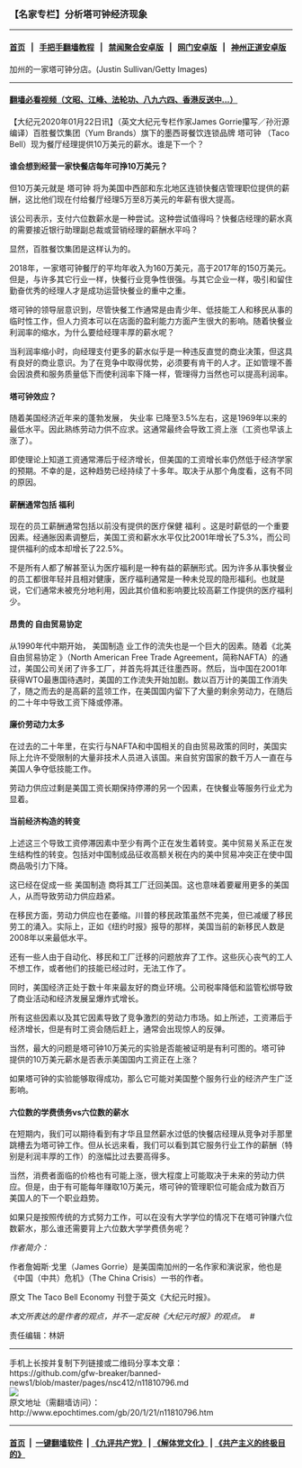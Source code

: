 ### 【名家专栏】分析塔可钟经济现象
------------------------

#### [首页](https://github.com/gfw-breaker/banned-news1/blob/master/README.md) &nbsp;&nbsp;|&nbsp;&nbsp; [手把手翻墙教程](https://github.com/gfw-breaker/guides/wiki) &nbsp;&nbsp;|&nbsp;&nbsp; [禁闻聚合安卓版](https://github.com/gfw-breaker/bn-android) &nbsp;&nbsp;|&nbsp;&nbsp; [网门安卓版](https://github.com/oGate2/oGate) &nbsp;&nbsp;|&nbsp;&nbsp; [神州正道安卓版](https://github.com/SzzdOgate/update) 



<div><img alt="" class="aligncenter wp-post-image" src="http://i.epochtimes.com/assets/uploads/2020/01/GettyImages-923115832-600x400.jpg"/>
<div class="red16 caption">
 加州的一家塔可钟分店。(Justin Sullivan/Getty Images)
</div>
</div><hr/>

#### [翻墙必看视频（文昭、江峰、法轮功、八九六四、香港反送中...）](http://167.172.214.107/home.html)

<div><p>
 【大纪元2020年01月22日讯】（英文大纪元专栏作家James Gorrie攥写／孙洐源编译）百胜餐饮集团（Yum Brands）旗下的墨西哥餐饮连锁品牌
 <ok href="http://www.epochtimes.com/gb/tag/%E5%A1%94%E5%8F%AF%E9%92%9F.html">
  塔可钟
 </ok>
 （Taco Bell）现为餐厅经理提供10万美元的薪水。谁是下一个？
</p>
<h4>
 谁会想到经营一家快餐店每年可挣10万美元？
</h4>
<p>
 但10万美元就是
 <ok href="http://www.epochtimes.com/gb/tag/%E5%A1%94%E5%8F%AF%E9%92%9F.html">
  塔可钟
 </ok>
 将为美国中西部和东北地区连锁快餐店管理职位提供的薪酬，这比他们现在付给餐厅经理5万至8万美元的年薪有很大提高。
</p>
<p>
 该公司表示，支付六位数薪水是一种尝试。这种尝试值得吗？快餐店经理的薪水真的需要接近银行助理副总裁或营销经理的薪酬水平吗？
</p>
<p>
 显然，百胜餐饮集团是这样认为的。
</p>
<p>
 2018年，一家塔可钟餐厅的平均年收入为160万美元，高于2017年的150万美元。但是，与许多其它行业一样，快餐行业竞争性很强。与其它企业一样，吸引和留住勤奋优秀的经理人才是成功运营快餐业的重中之重。
</p>
<p>
 塔可钟的领导层意识到，尽管快餐工作通常是由青少年、低技能工人和移民从事的临时性工作，但人力资本可以在店面的盈利能力方面产生很大的影响。随着快餐业利润率的缩水，为什么要给经理丰厚的薪水呢？
</p>
<p>
 当利润率缩小时，向经理支付更多的薪水似乎是一种违反直觉的商业决策，但这具有良好的商业意识。为了在竞争中取得优势，必须要有肯干的人才。正如管理不善会因浪费和服务质量低下而使利润率下降一样，管理得力当然也可以提高利润率。
</p>
<h4>
 塔可钟效应？
</h4>
<p>
 随着美国经济近年来的蓬勃发展，
 <ok href="http://www.epochtimes.com/gb/tag/%E5%A4%B1%E4%B8%9A%E7%8E%87.html">
  失业率
 </ok>
 已降至3.5%左右，这是1969年以来的最低水平。因此熟练劳动力供不应求。这通常最终会导致工资上涨（工资也早该上涨了）。
</p>
<p>
 即使理论上知道工资通常滞后于经济增长，但美国的工资增长率仍然低于经济学家的预期。不幸的是，这种趋势已经持续了十多年。取决于从那个角度看，这有不同的原因。
</p>
<h4>
 薪酬通常包括
 <ok href="http://www.epochtimes.com/gb/tag/%E7%A6%8F%E5%88%A9.html">
  福利
 </ok>
</h4>
<p>
 现在的员工薪酬通常包括以前没有提供的医疗保健
 <ok href="http://www.epochtimes.com/gb/tag/%E7%A6%8F%E5%88%A9.html">
  福利
 </ok>
 。这是时薪低的一个重要因素。经通胀因素调整后，美国工资和薪水水平仅比2001年增长了5.3%，而公司提供福利的成本却增长了22.5%。
</p>
<p>
 不是所有人都了解甚至认为医疗福利是一种有益的薪酬形式。因为许多从事快餐业的员工都很年轻并且相对健康，医疗福利通常是一种未兑现的隐形福利。也就是说，它们通常未被充分地利用，因此其价值和影响要比较高薪工作提供的医疗福利少。
</p>
<h4>
 昂贵的
 <ok href="http://www.epochtimes.com/gb/tag/%E8%87%AA%E7%94%B1%E8%B4%B8%E6%98%93%E5%8D%8F%E5%AE%9A.html">
  自由贸易协定
 </ok>
</h4>
<p>
 从1990年代中期开始，
 <ok href="http://www.epochtimes.com/gb/tag/%E7%BE%8E%E5%9B%BD%E5%88%B6%E9%80%A0.html">
  美国制造
 </ok>
 业工作的流失也是一个巨大的因素。随着《北美
 <ok href="http://www.epochtimes.com/gb/tag/%E8%87%AA%E7%94%B1%E8%B4%B8%E6%98%93%E5%8D%8F%E5%AE%9A.html">
  自由贸易协定
 </ok>
 》（North American Free Trade Agreement，简称NAFTA）的通过，美国公司关闭了许多工厂，并首先将其迁往墨西哥。然后，当中国在2001年获得WTO最惠国待遇时，美国的工作流失开始加剧。数以百万计的美国工作消失了，随之而去的是高薪的蓝领工作，在美国国内留下了大量的剩余劳动力，在随后的二十年中导致工资下降或停滞。
</p>
<h4>
 廉价劳动力太多
</h4>
<p>
 在过去的二十年里，在实行与NAFTA和中国相关的自由贸易政策的同时，美国实际上允许不受限制的大量非技术人员进入该国。来自贫穷国家的数千万人一直在与美国人争夺低技能工作。
</p>
<p>
 劳动力供应过剩是美国工资长期保持停滞的另一个因素，在快餐业等服务行业尤为显着。
</p>
<h4>
 当前经济构造的转变
</h4>
<p>
 上述这三个导致工资停滞因素中至少有两个正在发生着转变。美中贸易关系正在发生结构性的转变。包括对中国制成品征收高额关税在内的美中贸易冲突正在使中国商品吸引力下降。
</p>
<p>
 这已经在促成一些
 <ok href="http://www.epochtimes.com/gb/tag/%E7%BE%8E%E5%9B%BD%E5%88%B6%E9%80%A0.html">
  美国制造
 </ok>
 商将其工厂迁回美国。这也意味着要雇用更多的美国人，从而导致劳动力供应趋紧。
</p>
<p>
 在移民方面，劳动力供应也在萎缩。川普的移民政策虽然不完美，但已减缓了移民劳工的涌入。实际上，正如《纽约时报》报导的那样，美国当前的新移民人数是2008年以来最低水平。
</p>
<p>
 还有一些人由于自动化、移民和工厂迁移的问题放弃了工作。这些灰心丧气的工人不想工作，或者他们的技能已经过时，无法工作了。
</p>
<p>
 同时，美国经济正处于数十年来最友好的商业环境。公司税率降低和监管松绑导致了商业活动和经济发展呈爆炸式增长。
</p>
<p>
 所有这些因素以及其它因素导致了竞争激烈的劳动力市场。如上所述，工资滞后于经济增长，但是有时工资会随后赶上，通常会出现惊人的反弹。
</p>
<p>
 当然，最大的问题是塔可钟10万美元的实验是否能被证明是有利可图的。塔可钟提供的10万美元薪水是否表示美国国内工资正在上涨？
</p>
<p>
 如果塔可钟的实验能够取得成功，那么它可能对美国整个服务行业的经济产生广泛影响。
</p>
<h4>
 六位数的学费债务vs六位数的薪水
</h4>
<p>
 在短期内，我们可以期待看到有才华且显然薪水过低的快餐店经理从竞争对手那里跳槽去为塔可钟工作。但从长远来看，我们可以看到其它服务行业工作的薪酬（特别是利润丰厚的工作）的涨幅比过去要高得多。
</p>
<p>
 当然，消费者面临的价格也有可能上涨，很大程度上可能取决于未来的劳动力供应。但是，由于有可能每年赚取10万美元，塔可钟的管理职位可能会成为数百万美国人的下一个职业趋势。
</p>
<p>
 如果只是按照传统的方式努力工作，可以在没有大学学位的情况下在塔可钟赚六位数薪水，那么谁还需要背上六位数大学学费债务呢？
</p>
<p>
 <em>
  作者简介：
 </em>
</p>
<p>
 作者詹姆斯‧戈里（James Gorrie）是美国南加州的一名作家和演说家，他也是《中国（中共）危机》（The China Crisis）一书的作者。
</p>
<p>
 原文
 <ok href="https://www.theepochtimes.com/the-taco-bell-economy_3201694.html">
  The Taco Bell Economy
 </ok>
 刊登于英文《大纪元时报》。
</p>
<p>
 <em>
  本文所表达的是作者的观点，并不一定反映《大纪元时报》的观点。  #
 </em>
</p>
<p>
 责任编辑：林妍
</p>
</div>
<hr/>
手机上长按并复制下列链接或二维码分享本文章：<br/>
https://github.com/gfw-breaker/banned-news1/blob/master/pages/nsc412/n11810796.md <br/>
<a href='https://github.com/gfw-breaker/banned-news1/blob/master/pages/nsc412/n11810796.md'><img src='https://github.com/gfw-breaker/banned-news1/blob/master/pages/nsc412/n11810796.md.png'/></a> <br/>
原文地址（需翻墙访问）：http://www.epochtimes.com/gb/20/1/21/n11810796.htm


------------------------
#### [首页](https://github.com/gfw-breaker/banned-news1/blob/master/README.md) &nbsp;|&nbsp; [一键翻墙软件](https://github.com/gfw-breaker/nogfw/blob/master/README.md) &nbsp;| [《九评共产党》](https://github.com/gfw-breaker/9ping.md/blob/master/README.md#九评之一评共产党是什么) | [《解体党文化》](https://github.com/gfw-breaker/jtdwh.md/blob/master/README.md) | [《共产主义的终极目的》](https://github.com/gfw-breaker/gczydzjmd.md/blob/master/README.md)


<img src='http://gfw-breaker.win/banned-news/pages/nsc412/n11810796.md' width='0px' height='0px'/>